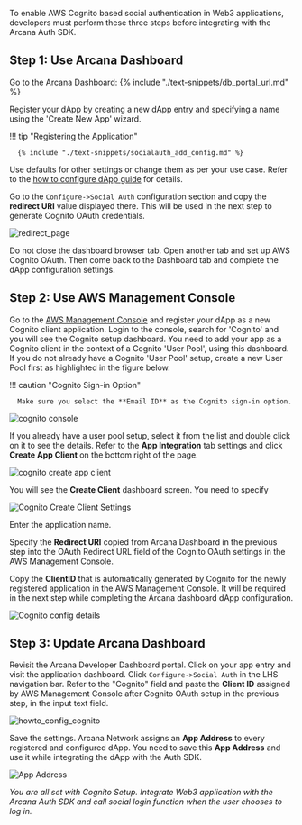 To enable AWS Cognito based social authentication in Web3 applications, developers must perform these three steps before integrating with the Arcana Auth SDK.

## Step 1: Use Arcana Dashboard

Go to the Arcana Dashboard: {% include "./text-snippets/db_portal_url.md" %}

Register your dApp by creating a new dApp entry and specifying a name using the 'Create New App' wizard. 

!!! tip "Registering the Application"
          
      {% include "./text-snippets/socialauth_add_config.md" %}

Use defaults for other settings or change them as per your use case. Refer to the [how to configure dApp guide]({{page.meta.arcana.root_rel_path}}/howto/config_dapp.md) for details.

Go to the `Configure->Social Auth` configuration section and copy the **redirect URI** value displayed there.   This will be used in the next step to generate Cognito OAuth credentials.

![redirect_page](/img/an_dApp_config_redirect_uri.png)

Do not close the dashboard browser tab. Open another tab and set up AWS Cognito OAuth. Then come back to the Dashboard tab and complete the dApp configuration settings.

## Step 2: Use AWS Management Console

Go to the [AWS Management Console](https://docs.aws.amazon.com/cognito/latest/developerguide/cognito-user-pools-app-idp-settings.html) and register your dApp as a new Cognito client application. Login to the console, search for 'Cognito' and you will see the Cognito setup dashboard. You need to add your app as a Cognito client in the context of a Cognito 'User Pool', using this dashboard. If you do not already have a Cognito 'User Pool' setup, create a new User Pool first as highlighted in the figure below. 

!!! caution "Cognito Sign-in Option"

      Make sure you select the **Email ID** as the Cognito sign-in option. 
      
![cognito console](/img/an_dApp_cognito_dev_console.png) 

If you already have a user pool setup, select it from the list and double click on it to see the details. Refer to the **App Integration** tab settings and click **Create App Client** on the bottom right of the page.

![cognito create app client](/img/an_dApp_cognito_create_app_client.png) 

You will see the **Create Client** dashboard screen. You need to specify 

![Cognito Create Client Settings](/img/an_dApp_cognito_app_client_settings.png)

Enter the application name. 

Specify the **Redirect URI** copied from Arcana Dashboard in the previous step into the OAuth Redirect URL field of the Cognito OAuth settings in the AWS Management Console.

Copy the **ClientID** that is automatically generated by Cognito for the newly registered application in the AWS Management Console. It will be required in the next step while completing the Arcana dashboard dApp configuration.

![Cognito config details](/img/an_dApp_cognito_dev_console_config_details.png)

## Step 3: Update Arcana Dashboard

Revisit the Arcana Developer Dashboard portal. Click on your app entry and visit the application dashboard. Click `Configure->Social Auth` in the LHS navigation bar. Refer to the "Cognito" field and paste the **Client ID** assigned by AWS Management Console after Cognito OAuth setup in the previous step, in the input text field. 

![howto_config_cognito](/img/an_dApp_cognito_config.png)

Save the settings. Arcana Network assigns an **App Address** to every registered and configured dApp. You need to save this **App Address** and use it while integrating the dApp with the Auth SDK.

![App Address](/img/an_db_app_address.png)

*You are all set with Cognito Setup. Integrate Web3 application with the Arcana Auth SDK and call social login function when the user chooses to log in.*